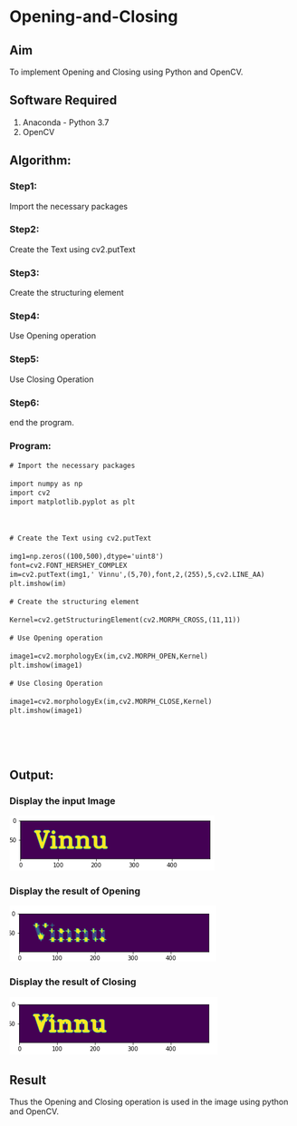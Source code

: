 # Opening-and-Closing

## Aim
To implement Opening and Closing using Python and OpenCV.

## Software Required
1. Anaconda - Python 3.7
2. OpenCV
## Algorithm:
### Step1:

Import the necessary packages

### Step2:

Create the Text using cv2.putText

### Step3:

Create the structuring element


### Step4:

Use Opening operation

### Step5:

Use Closing Operation

### Step6:

end the program.

### Program:

``` 
# Import the necessary packages

import numpy as np
import cv2
import matplotlib.pyplot as plt



# Create the Text using cv2.putText

img1=np.zeros((100,500),dtype='uint8')
font=cv2.FONT_HERSHEY_COMPLEX
im=cv2.putText(img1,' Vinnu',(5,70),font,2,(255),5,cv2.LINE_AA)
plt.imshow(im)

# Create the structuring element

Kernel=cv2.getStructuringElement(cv2.MORPH_CROSS,(11,11))

# Use Opening operation

image1=cv2.morphologyEx(im,cv2.MORPH_OPEN,Kernel)
plt.imshow(image1)

# Use Closing Operation

image1=cv2.morphologyEx(im,cv2.MORPH_CLOSE,Kernel)
plt.imshow(image1)





```
## Output:

### Display the input Image

![output](https://github.com/VINUTHNA-2004/Opening-and-Closing/blob/main/ex11-a.png?raw=true)

### Display the result of Opening

![output](https://github.com/VINUTHNA-2004/Opening-and-Closing/blob/main/ex11-b.png?raw=true)

### Display the result of Closing

![output](https://github.com/VINUTHNA-2004/Opening-and-Closing/blob/main/ex11-c.png?raw=true)

## Result
Thus the Opening and Closing operation is used in the image using python and OpenCV.
